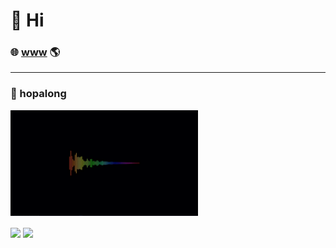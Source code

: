 # 👋 Hi

### 🌐 [www](https://www.aklein.me/) 🌎
<hr>

### 🍄 hopalong
<a href="https://v.aklein.studio"><img src="/img/audio%20level.gif" alt="custom hopalong visualizer" title="Custom Hopalong Visualizer" height="169" width="300" target="_blank" /></a> &nbsp;

<p>
    <img align="center" height="180em" src="https://github-readme-stats.vercel.app/api?username=variablenix&count_private=true&count_private=true&show_icons=true&theme=tokyonight" />
    <img align="center" height="180em" src="https://github-readme-stats.vercel.app/api/top-langs/?username=variablenix&count_private=true&theme=tokyonight&layout=compact" />
</p>

<!---
variablenix/variablenix is a ✨ special ✨ repository because its `README.md` (this file) appears on your GitHub profile.
You can click the Preview link to take a look at your changes.
--->
